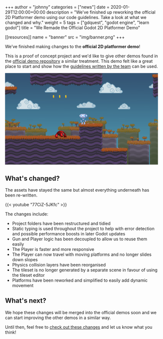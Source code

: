 +++
author = "johnny"
categories = ["news"]
date = 2020-01-29T12:00:00+00:00
description = "We've finished up reworking the official 2D Platformer demo using our code guidelines. Take a look at what we changed and why."
weight = 5
tags = ["gdquest", "godot engine", "learn godot"]
title = "We Remade the Official Godot 2D Platformer Demo"

[[resources]]
name = "banner"
src = "img/banner.png"
+++

We’ve finished making changes to the **official 2D platformer demo**! 

This is a proof of concept project and we'd like to give other demos found in the [official demo repository](https://github.com/godotengine/godot-demo-projects) a similar treatment. This demo felt like a great place to start and show how the [guidelines written by the team](https://www.gdquest.com/docs/guidelines/best-practices/godot-gdscript/) can be used.

![Remake of the official Godot 2D platformer][image-platformer]

## What's changed?

The assets have stayed the same but almost everything underneath has been re-written.

{{< youtube "77CiZ-5JKfc" >}}

The changes include:

- Project folders have been restructured and tidied
- Static typing is used throughout the project to help with error detection and possible performance boosts in later Godot updates
- Gun and Player logic has been decoupled to allow us to reuse them easily
- The Player is faster and more responsive
- The Player can now travel with moving platforms and no longer slides down slopes
- Physics collision layers have been reorganised
- The tileset is no longer generated by a separate scene in favour of using the tileset editor 
- Platforms have been reworked and simplified to easily add dynamic movement

## What's next?

We hope these changes will be merged into the official demos soon and we can start improving the other demos in a similar way. 

Until then, feel free to [check out these changes](https://github.com/GDQuest/godot-kickstarter-2019/tree/master/platformer-2d-rework) and let us know what you think!

[image-platformer]: ./img/platformer-2d.png
